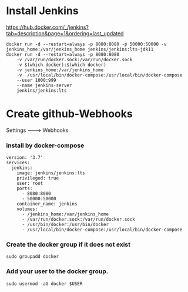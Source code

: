 # Install Jenkins

https://hub.docker.com/_/jenkins?tab=description&page=1&ordering=last_updated
```
docker run -d --restart=always -p 8080:8080 -p 50000:50000 -v jenkins_home:/var/jenkins_home jenkins/jenkins:lts-jdk11
docker run -d --restart=always -p 8080:8080  
    -v /var/run/docker.sock:/var/run/docker.sock 
    -v $(which docker):$(which docker) 
    -v jenkins_home:/var/jenkins_home 
    -v  /usr/local/bin/docker-compose:/usr/local/bin/docker-compose
    --user 1000:999 
    --name jenkins-server
    jenkins/jenkins:lts
```

# Create github-Webhooks

Settings ---> Webhooks

### install by docker-compose

```
version: '3.7'
services:
  jenkins:
    image: jenkins/jenkins:lts
    privileged: true
    user: root
    ports:
      - 8080:8080
      - 50000:50000
    container_name: jenkins
    volumes:
      - /jenkins_home:/var/jenkins_home
      - /var/run/docker.sock:/var/run/docker.sock
      - /usr/bin/docker:/usr/bin/docker
      - /usr/local/bin/docker-compose:/usr/local/bin/docker-compose
```
### Create the docker group if it does not exist
```
sudo groupadd docker
```
### Add your user to the docker group.
```
sudo usermod -aG docker $USER
```
